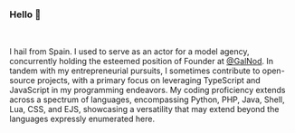 ### Hello 👋

<br>

I hail from Spain. I used to serve as an actor for a model agency, concurrently holding the esteemed position of Founder at [@GalNod](https://www.galnod.com). In tandem with my entrepreneurial pursuits, I sometimes contribute to open-source projects, with a primary focus on leveraging TypeScript and JavaScript in my programming endeavors. My coding proficiency extends across a spectrum of languages, encompassing Python, PHP, Java, Shell, Lua, CSS, and EJS, showcasing a versatility that may extend beyond the languages expressly enumerated here.
